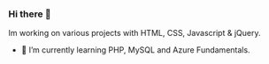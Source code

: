 ### Hi there 👋


Im working on various projects with HTML, CSS, Javascript & jQuery.

- 🌱 I’m currently learning PHP, MySQL and Azure Fundamentals.




